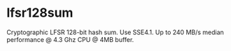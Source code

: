 # lfsr128sum
Cryptographic LFSR 128-bit hash sum. Use SSE4.1.
Up to 240 MB/s median performance @ 4.3 Ghz CPU @ 4MB buffer.

